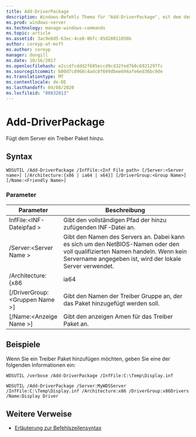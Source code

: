 ```yaml
---
title: Add-DriverPackage
description: Windows-Befehls Thema für "Add-DriverPackage", mit dem dem Server ein Treiber Paket hinzugefügt wird.
ms.prod: windows-server
ms.technology: manage-windows-commands
ms.topic: article
ms.assetid: 3ac9e8d5-63ec-4ce8-86fc-85d28011050b
author: coreyp-at-msft
ms.author: coreyp
manager: dongill
ms.date: 10/16/2017
ms.openlocfilehash: e2ccdfcddd2f605eccd9cd32fed7b8c6921297fc
ms.sourcegitcommit: b00d7c8968c4adc8f699dbee694afe6ed36bc9de
ms.translationtype: MT
ms.contentlocale: de-DE
ms.lasthandoff: 04/08/2020
ms.locfileid: "80832013"
---
```

# <a name="add-driverpackage"></a>Add-DriverPackage

Fügt dem Server ein Treiber Paket hinzu.

## <a name="syntax"></a>Syntax

```
WDSUTIL /Add-DriverPackage /InfFile:<Inf File path> [/Server:<Server name>] [/Architecture:{x86 | ia64 | x64}] [/DriverGroup:<Group Name>] [/Name:<Friendly Name>]
```

### <a name="parameters"></a>Parameter

|          Parameter           |                                                              Beschreibung                                                              |
|------------------------------|---------------------------------------------------------------------------------------------------------------------------------------|
|   InfFile:\<INF-Dateipfad >   |                                           Gibt den vollständigen Pfad der hinzu zufügenden INF-Datei an.                                            |
|    /Server:\<Server Name >    | Gibt den Namen des Servers an. Dabei kann es sich um den NetBIOS-Namen oder den voll qualifizierten Namen handeln. Wenn kein Servername angegeben ist, wird der lokale Server verwendet. |
|      /Architecture: {x86      |                                                                 ia64                                                                  |
| [/DriverGroup:\<Gruppen Name >] |                             Gibt den Namen der Treiber Gruppe an, der das Paket hinzugefügt werden soll.                              |
|   [/Name:\<Anzeige Name >]   |                                           Gibt den anzeigen Amen für das Treiber Paket an.                                            |

## <a name="examples"></a><a name=BKMK_examples></a>Beispiele

Wenn Sie ein Treiber Paket hinzufügen möchten, geben Sie eine der folgenden Informationen ein:
```
WDSUTIL /verbose /Add-DriverPackage /InfFile:C:\Temp\Display.inf
```
```
WDSUTIL /Add-DriverPackage /Server:MyWDSServer /InfFile:C:\Temp\Display.inf /Architecture:x86 /DriverGroup:x86Drivers /Name:Display Driver
```

## <a name="additional-references"></a>Weitere Verweise

- [Erläuterung zur Befehlszeilensyntax](command-line-syntax-key.md)

